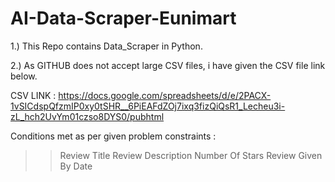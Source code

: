 # AI-Data-Scraper-Eunimart

1.) This Repo contains Data_Scraper in Python.

2.) As GITHUB does not accept large CSV files, i have given the CSV file link below. 

  CSV LINK : https://docs.google.com/spreadsheets/d/e/2PACX-1vSICdspQfzmIP0xy0tSHR__6PiEAFdZOj7ixq3fizQiQsR1_Lecheu3i-zL_hch2UvYm01czso8DYS0/pubhtml
  
  
  Conditions met as per given problem constraints :
  
  >> Review Title
  >> Review Description
  >> Number Of Stars
  >> Review Given By
  >> Date
